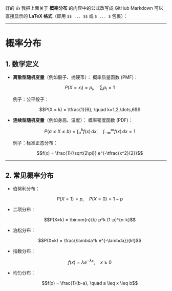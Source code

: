 好的 👍 我把上面关于 **概率分布** 的内容中的公式改写成 GitHub Markdown 可以直接显示的 **LaTeX 格式**（即用 `$$ ... $$` 或 `$ ... $` 包裹）：

---

# 概率分布

## 1. 数学定义

* **离散型随机变量**（例如骰子、抛硬币）：
  概率质量函数 (PMF)：


  $$P(X = x_i) = p_i, \quad \sum_i p_i = 1$$


  例子：公平骰子：

 
  $$P(X = k) = \tfrac{1}{6}, \quad k=1,2,\dots,6$$


* **连续型随机变量**（例如身高、温度）：
  概率密度函数 (PDF)：


  $$P(a \leq X \leq b) = \int_a^b f(x)\,dx, \quad \int_{-\infty}^{\infty} f(x)\,dx = 1$$


  例子：标准正态分布：


  $$f(x) = \frac{1}{\sqrt{2\pi}} e^{-\tfrac{x^2}{2}}$$


---

## 2. 常见概率分布

* 伯努利分布：


  $$P(X=1)=p, \quad P(X=0)=1-p$$


* 二项分布：


  $$P(X=k) = \binom{n}{k} p^k (1-p)^{n-k}$$


* 泊松分布：


  $$P(X=k) = \frac{\lambda^k e^{-\lambda}}{k!}$$


* 指数分布：


  $$f(x) = \lambda e^{-\lambda x}, \quad x \geq 0$$


* 均匀分布：


  $$f(x) = \frac{1}{b-a}, \quad a \leq x \leq b$$



